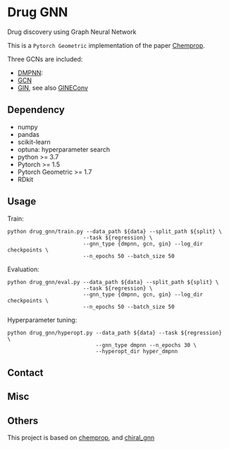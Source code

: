 # Drug GNN
Drug discovery using Graph Neural Network

This is a `Pytorch Geometric` implementation of the paper [Chemprop](https://pubs.acs.org/doi/10.1021/acs.jcim.9b00237).

Three GCNs are included:
- [DMPNN](https://pubs.acs.org/doi/10.1021/acs.jcim.9b00237):
- [GCN](https://arxiv.org/abs/1609.02907)
- [GIN](https://arxiv.org/abs/1905.12265>), see also [GINEConv](https://pytorch-geometric.readthedocs.io/en/latest/_modules/torch_geometric/nn/conv/gin_conv.html)


## Dependency
- numpy
- pandas
- scikit-learn
- optuna: hyperparameter search
- python >= 3.7
- Pytorch >= 1.5
- Pytorch Geometric >= 1.7
- RDkit


## Usage

Train:
```shell
python drug_gnn/train.py --data_path ${data} --split_path ${split} \
                        --task ${regression} \
                        --gnn_type {dmpnn, gcn, gin} --log_dir checkpoints \
                        --n_epochs 50 --batch_size 50
```

Evaluation:
```shell
python drug_gnn/eval.py --data_path ${data} --split_path ${split} \
                        --task ${regression} \
                        --gnn_type {dmpnn, gcn, gin} --log_dir checkpoints \
                        --n_epochs 50 --batch_size 50
```

Hyperparameter tuning:
```shell
python drug_gnn/hyperopt.py --data_path ${data} --task ${regression}  \
                            --gnn_type dmpnn --n_epochs 30 \
                            --hyperopt_dir hyper_dmpnn
```

## Contact

## Misc


## Others

This project is based on [chemprop](https://github.com/chemprop/chemprop), and [chiral_gnn](https://github.com/PattanaikL/chiral_gnn)

